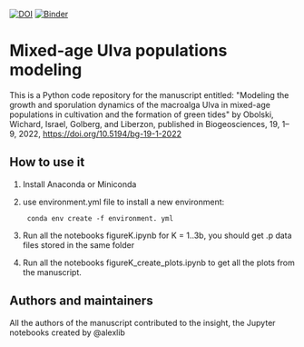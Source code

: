 [![DOI](https://zenodo.org/badge/476023339.svg)](https://zenodo.org/badge/latestdoi/476023339)
[![Binder](https://mybinder.org/badge_logo.svg)](https://mybinder.org/v2/gh/alexliberzonlab/mixed_age_algae_population_modeling/HEAD)


# Mixed-age Ulva populations modeling 

This is a Python code repository for the manuscript entitled: "Modeling the growth and sporulation dynamics of the macroalga Ulva in mixed-age populations in cultivation and the formation of green tides" by Obolski, Wichard, Israel, Golberg, and Liberzon, published in  Biogeosciences, 19, 1–9, 2022, 
https://doi.org/10.5194/bg-19-1-2022


## How to use it

1. Install Anaconda or Miniconda
2. use environment.yml file to install a new environment:

        conda env create -f environment. yml

3. Run all the notebooks figureK.ipynb for K = 1..3b, you should get .p data files stored in the same folder
4. Run all the notebooks figureK_create_plots.ipynb to get all the plots from the manuscript. 


## Authors and maintainers

All the authors of the manuscript contributed to the insight, the Jupyter notebooks created by @alexlib




